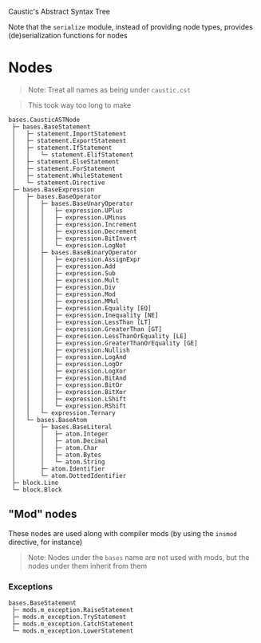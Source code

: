Caustic's Abstract Syntax Tree

Note that the `serialize` module, instead of providing node types,
provides (de)serialization functions for nodes

# Nodes

> Note: Treat all names as being under `caustic.cst`

> This took way too long to make

```
bases.CausticASTNode
 ├─ bases.BaseStatement
 │   ├─ statement.ImportStatement
 │   ├─ statement.ExportStatement
 │   ├─ statement.IfStatement
 │   │   └─ statement.ElifStatement
 │   ├─ statement.ElseStatement
 │   ├─ statement.ForStatement
 │   ├─ statement.WhileStatement
 │   └─ statement.Directive
 ├─ bases.BaseExpression
 │   ├─ bases.BaseOperator
 │   │   ├─ bases.BaseUnaryOperator
 │   │   │   ├─ expression.UPlus
 │   │   │   ├─ expression.UMinus
 │   │   │   ├─ expression.Increment
 │   │   │   ├─ expression.Decrement
 │   │   │   ├─ expression.BitInvert
 │   │   │   └─ expression.LogNot
 │   │   ├─ bases.BaseBinaryOperator
 │   │   │   ├─ expression.AssignExpr
 │   │   │   ├─ expression.Add
 │   │   │   ├─ expression.Sub
 │   │   │   ├─ expression.Mult
 │   │   │   ├─ expression.Div
 │   │   │   ├─ expression.Mod
 │   │   │   ├─ expression.MMul
 │   │   │   ├─ expression.Equality [EQ]
 │   │   │   ├─ expression.Inequality [NE]
 │   │   │   ├─ expression.LessThan [LT]
 │   │   │   ├─ expression.GreaterThan [GT]
 │   │   │   ├─ expression.LessThanOrEquality [LE]
 │   │   │   ├─ expression.GreaterThanOrEquality [GE]
 │   │   │   ├─ expression.Nullish
 │   │   │   ├─ expression.LogAnd
 │   │   │   ├─ expression.LogOr
 │   │   │   ├─ expression.LogXor
 │   │   │   ├─ expression.BitAnd
 │   │   │   ├─ expression.BitOr
 │   │   │   ├─ expression.BitXor
 │   │   │   ├─ expression.LShift
 │   │   │   └─ expression.RShift
 │   │   └─ expression.Ternary
 │   └─ bases.BaseAtom
 │       ├─ bases.BaseLiteral
 │       │   ├─ atom.Integer
 │       │   ├─ atom.Decimal
 │       │   ├─ atom.Char
 │       │   ├─ atom.Bytes
 │       │   └─ atom.String
 │       ├─ atom.Identifier
 │       └─ atom.DottedIdentifier
 ├─ block.Line
 └─ block.Block
```

## "Mod" nodes

These nodes are used along with compiler mods (by using the `insmod` directive, for instance)

> Note: Nodes under the `bases` name are not used with mods, but the nodes under them
inherit from them

### Exceptions
```
bases.BaseStatement
 ├─ mods.m_exception.RaiseStatement
 ├─ mods.m_exception.TryStatement
 ├─ mods.m_exception.CatchStatement
 └─ mods.m_exception.LowerStatement
```
